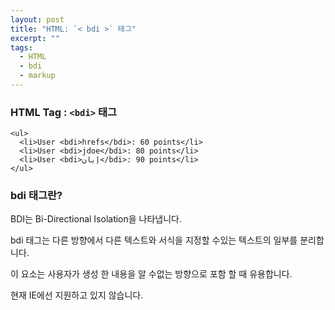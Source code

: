 ```yaml
---
layout: post
title: "HTML: `< bdi >` 태그"
excerpt: ""
tags: 
  - HTML
  - bdi
  - markup
---
```


### HTML Tag : `<bdi>` 태그
```
<ul>
  <li>User <bdi>hrefs</bdi>: 60 points</li>
  <li>User <bdi>jdoe</bdi>: 80 points</li>
  <li>User <bdi>إيان</bdi>: 90 points</li>
</ul>
```
### bdi 태그란?

BDI는 Bi-Directional Isolation을 나타냅니다.

bdi 태그는 다른 방향에서 다른 텍스트와 서식을 지정할 수있는 텍스트의 일부를 분리합니다.

이 요소는 사용자가 생성 한 내용을 알 수없는 방향으로 포함 할 때 유용합니다.

현재 IE에선 지원하고 있지 않습니다.
